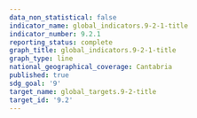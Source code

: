 ```yaml
---
data_non_statistical: false
indicator_name: global_indicators.9-2-1-title
indicator_number: 9.2.1
reporting_status: complete
graph_title: global_indicators.9-2-1-title
graph_type: line
national_geographical_coverage: Cantabria
published: true
sdg_goal: '9'
target_name: global_targets.9-2-title
target_id: '9.2'
---
```

